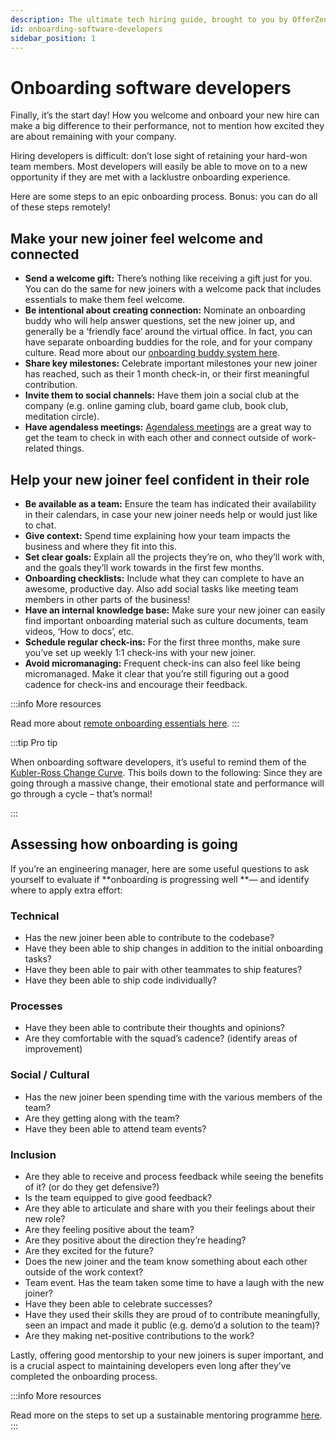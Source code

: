 ```yaml
---
description: The ultimate tech hiring guide, brought to you by OfferZen.
id: onboarding-software-developers
sidebar_position: 1
---
```


# Onboarding software developers

Finally, it’s the start day! How you welcome and onboard your new hire can make a big difference to their performance, not to mention how excited they are about remaining with your company. 

Hiring developers is difficult: don’t lose sight of retaining your hard-won team members. Most developers will easily be able to move on to a new opportunity if they are met with a lacklustre onboarding experience. 

Here are some steps to an epic onboarding process. Bonus: you can do all of these steps remotely!


## Make your new joiner feel welcome and connected

* **Send a welcome gift:** There’s nothing like receiving a gift just for you. You can do the same for new joiners with a welcome pack that includes essentials to make them feel welcome.
* **Be intentional about creating connection:** Nominate an onboarding buddy who will help answer questions, set the new joiner up, and generally be a ‘friendly face’ around the virtual office. In fact, you can have separate onboarding buddies for the role, and for your company culture. Read more about our [onboarding buddy system here](https://www.offerzen.com/blog/onboarding-buddies-how-we-help-new-team-members-level-up).
* **Share key milestones:** Celebrate important milestones your new joiner has reached, such as their 1 month check-in, or their first meaningful contribution.
* **Invite them to social channels:** Have them join a social club at the company (e.g. online gaming club, board game club, book club, meditation circle).
* **Have agendaless meetings:** [Agendaless meetings](https://www.offerzen.com/blog/4-ways-luno-fosters-human-connection-fully-remote-team) are a great way to get the team to check in with each other and connect outside of work-related things.


## Help your new joiner feel confident in their role

* **Be available as a team:** Ensure the team has indicated their availability in their calendars, in case your new joiner needs help or would just like to chat.
* **Give context:** Spend time explaining how your team impacts the business and where they fit into this.
* **Set clear goals:** Explain all the projects they’re on, who they’ll work with, and the goals they’ll work towards in the first few months.
* **Onboarding checklists:** Include what they can complete to have an awesome, productive day. Also add social tasks like meeting team members in other parts of the business!
* **Have an internal knowledge base:** Make sure your new joiner can easily find important onboarding material such as culture documents, team videos, ‘How to docs’, etc.
* **Schedule regular check-ins:** For the first three months, make sure you’ve set up weekly 1:1 check-ins with your new joiner.
* **Avoid micromanaging:** Frequent check-ins can also feel like being micromanaged. Make it clear that you’re still figuring out a good cadence for check-ins and encourage their feedback.

:::info More resources

Read more about [remote onboarding essentials here](https://www.offerzen.com/blog/4-remote-onboarding-essentials).
:::

:::tip Pro tip

When onboarding software developers, it’s useful to remind them of the [Kubler-Ross Change Curve](https://www.cleverism.com/understanding-kubler-ross-change-curve/). This boils down to the following: Since they are going through a massive change, their emotional state and performance will go through a cycle – that’s normal! 

::: 

## Assessing how onboarding is going

If you’re an engineering manager, here are some useful questions to ask yourself to evaluate if **onboarding is progressing well **— and identify where to apply extra effort:

### Technical

* Has the new joiner been able to contribute to the codebase?
* Have they been able to ship changes in addition to the initial onboarding tasks?
* Have they been able to pair with other teammates to ship features?
* Have they been able to ship code individually?

### Processes

* Have they been able to contribute their thoughts and opinions?
* Are they comfortable with the squad’s cadence? (identify areas of improvement)

### Social / Cultural

* Has the new joiner been spending time with the various members of the team?
* Are they getting along with the team?
* Have they been able to attend team events?

### Inclusion

* Are they able to receive and process feedback while seeing the benefits of it? (or do they get defensive?)
* Is the team equipped to give good feedback?
* Are they able to articulate and share with you their feelings about their new role?
* Are they feeling positive about the team?
* Are they positive about the direction they’re heading?
* Are they excited for the future?
* Does the new joiner and the team know something about each other outside of the work context?
* Team event. Has the team taken some time to have a laugh with the new joiner?
* Have they been able to celebrate successes?
* Have they used their skills they are proud of to contribute meaningfully, seen an impact and made it public (e.g. demo’d a solution to the team)?
* Are they making net-positive contributions to the work?

Lastly, offering good mentorship to your new joiners is super important, and is a crucial aspect to maintaining developers even long after they’ve completed the onboarding process.

:::info More resources

Read more on the steps to set up a sustainable mentoring programme [here](https://www.offerzen.com/blog/7-steps-to-a-sustainable-mentoring-programme).
:::

